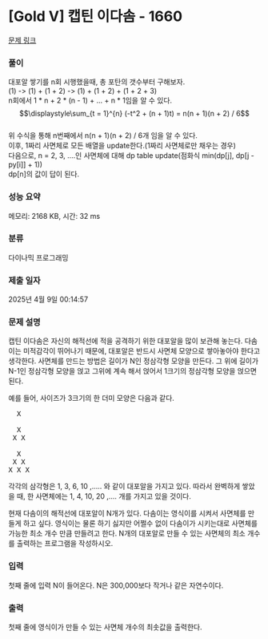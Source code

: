 # [Gold V] 캡틴 이다솜 - 1660 

[문제 링크](https://www.acmicpc.net/problem/1660) 

### 풀이

대포알 쌓기를 n회 시행했을때, 총 포탄의 갯수부터 구해보자. </br>
(1) -> (1) + (1 + 2) -> (1) + (1 + 2) + (1 + 2 + 3) </br>
n회에서 1 * n + 2 * (n - 1) + ... + n * 1임을 알 수 있다. </br>
$$\displaystyle\sum_{t = 1}^{n} (-t^2 + (n + 1)t) = n(n + 1)(n + 2) / 6$$ </br>
위 수식을 통해 n번째에서 n(n + 1)(n + 2) / 6개 임을 알 수 있다. </br>
이후, 1짜리 사면체로 모든 배열을 update한다.(1짜리 사면체로만 채우는 경우)</br>
다음으로, n = 2, 3, ....인 사면체에 대해 dp table update(점화식 min(dp[j], dp[j - py[i]] + 1)) </br>
dp[n]의 값이 답이 된다.

### 성능 요약

메모리: 2168 KB, 시간: 32 ms

### 분류

다이나믹 프로그래밍

### 제출 일자

2025년 4월 9일 00:14:57

### 문제 설명

<p>캡틴 이다솜은 자신의 해적선에 적을 공격하기 위한 대포알을 많이 보관해 놓는다. 다솜이는 미적감각이 뛰어나기 때문에, 대포알은 반드시 사면체 모양으로 쌓아놓아야 한다고 생각한다. 사면체를 만드는 방법은 길이가 N인 정삼각형 모양을 만든다. 그 위에 길이가 N-1인 정삼각형 모양을 얹고 그위에 계속 해서 얹어서 1크기의 정삼각형 모양을 얹으면 된다.</p>

<p>예를 들어, 사이즈가 3크기의 한 더미 모양은 다음과 같다.</p>

<pre>  X

  X
 X X

  X
 X X
X X X
</pre>

<p>각각의 삼각형은 1, 3, 6, 10 ,..... 와 같이 대포알을 가지고 있다. 따라서 완벽하게 쌓았을 때, 한 사면체에는 1, 4, 10, 20 ,.... 개를 가지고 있을 것이다.</p>

<p>현재 다솜이의 해적선에 대포알이 N개가 있다. 다솜이는 영식이를 시켜서 사면체를 만들게 하고 싶다. 영식이는 물론 하기 싫지만 어쩔수 없이 다솜이가 시키는대로 사면체를 가능한 최소 개수 만큼 만들려고 한다. N개의 대포알로 만들 수 있는 사면체의 최소 개수를 출력하는 프로그램을 작성하시오.</p>

### 입력 

 <p>첫째 줄에 입력 N이 들어온다. N은 300,000보다 작거나 같은 자연수이다.</p>

### 출력 

 <p>첫째 줄에 영식이가 만들 수 있는 사면체 개수의 최솟값을 출력한다.</p>

